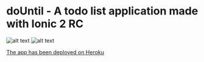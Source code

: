 # doUntil - A todo list application made with Ionic 2 RC

![alt text](https://s11.postimg.org/s6ctvv40j/Screenshot_from_2016_11_10_02_32_21.png "1") ![alt text](https://s11.postimg.org/5lnkb0icz/Screenshot_from_2016_11_10_02_42_43.png "2")

[The app has been deployed on Heroku](https://mysterious-beyond-86391.herokuapp.com/)

